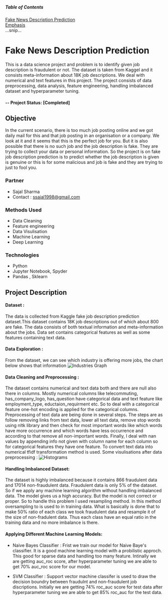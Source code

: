 ##### Table of Contents
[Fake News Description Prediction](#headers)  
[Emphasis](#emphasis)  
...snip...    
<a name="headers"/>

# Fake News Description Prediction

This is a data science project and problem is to identify given job description is fraudulent or not. The dataset is taken from Kaggel and it consists meta-information about 18K job descriptions. We deal with numerical and text features in this project. The project consists of data preprocessing, data analysis, feature engineering, handling imbalanced dataset and hyperparameter tuning.

#### -- Project Status: [Completed]

## Objective 
In the current scenario, there is too much job posting online and we got daily mail for this and that job posting in an organisation or a company. We look at it and it seems that this is the perfect job for you. But it is also possible that there is no such job and the job description is fake. They are trying to collect your data or personal information. So the project is on fake job description prediction is to predict whether the job description is given is genuine or this is for some malicious and job is fake and they are trying to just to fool you.

### Partner
* Sajal Sharma
* Contact : ssajal1998@gmail.com

### Methods Used
* Data Cleaning
* Feature engineering
* Data Visulisation
* Machine Learning
* Deep Learning

### Technologies 
* Python
* Jupyter Notebook, Spyder
* Pandas , Sklearn

## Project Description
#### Dataset :
The data is collected from Kaggle fake job description prediction dataset.This dataset contains 18K job descriptions out of which about 800 are fake. The data consists of both textual information and meta-information about the jobs. Data set contains categorical features as well as some features containing text data.

#### Data Exploration : 

From the dataset, we can see which industry is offering more jobs, the chart below shows that information
![Industries Graph](https://github.com/Pranjal-Soni/fake_news_description_prediction/blob/master/images/top_20_industries.png)

#### Data Cleaning and Preprocessing :
The dataset contains numerical and text data both and there are null also there in columns. Mostly numerical columns like telecommuting, has_company_logo, has_question have categorical data and text feature like employment_type, eductaion_requirment etc. So to deal with a categorical feature one-hot encoding is applied for the categorical columns. Preprocessing of text data are being done in several steps. The steps are as follow removing links from text data, lower all text data, remove stop words using nltk library and then check for most important words like which words have more occurrence and which words have less occurrence and according to that remove all non-important words. Finally, I deal with nan values by appending info not given with column name for each column so for categorical features they have one feature. To convert text data into numerical tfidf transformation method is used. Some visulisations after data preprocessing :
![Histograms](https://github.com/Pranjal-Soni/fake_news_description_prediction/blob/master/images/visualise_featues.png)

#### Handling Imbalanced Dataset:
The dataset is highly imbalanced because it contains 866 fraudulent data and 17014 non-fraudulent data. Fraudulent data is only 5% of the dataset. So if we apply any machine learning algorithm without handling imbalanced data. The model gives us a high accuracy. But the model is not correct or proper. So to handle this problem I used resampling method. In this method oversampling to is used to in training data. What is basically is done that to make 50% ratio of each class we took fraudulent data and resample it of the size of non-fradulent data. Thus each class have an equal ratio in the training data and no more imbalance is there.

#### Applying Different Machine Learning Models:
* Naive Bayes Classifier : Frist we train our model for Naive Baye's classifier. It is a good machine learning model with a probilistic approch. This good for sparse data and handling too many feature. Intinally we are getting auc_roc score, after hyperparameter tuning we are able to get 70% auc_roc score for our model.

* SVM Classifier : Support vector machine classifer is used to draw the decision boundry between fraudulnt and non-fraudulent job discriptions. Initially we are getting 74% roc_auc score for test data after hyperparameter tuning we are able to get 85% roc_auc for the test data.

